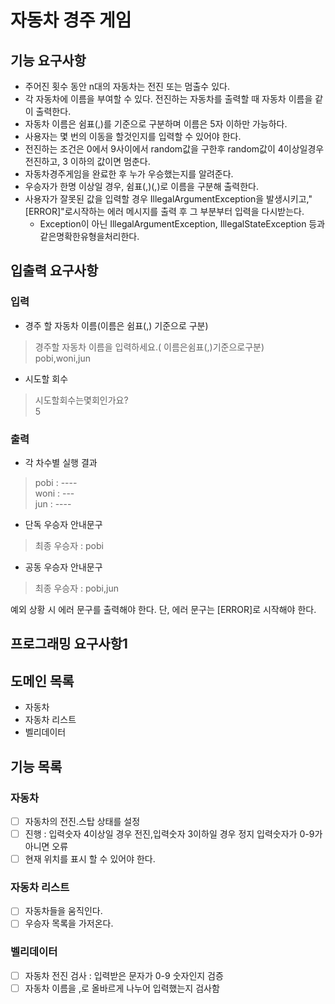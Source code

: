 # 자동차 경주 게임

## 기능 요구사항

- 주어진 횟수 동안 n대의 자동차는 전진 또는 멈출수 있다.
- 각 자동차에 이름을 부여할 수 있다. 전진하는 자동차를 출력할 때 자동차 이름을 같이 출력한다.
- 자동차 이름은 쉼표(,)를 기준으로 구분하며 이름은 5자 이하만 가능하다.
- 사용자는 몇 번의 이동을 할것인지를 입력할 수 있어야 한다.
- 전진하는 조건은 0에서 9사이에서 random값을 구한후 random값이 4이상일경우전진하고, 3 이하의 값이면 멈춘다.
- 자동차경주게임을 완료한 후 누가 우승했는지를 알려준다.
- 우승자가 한명 이상일 경우, 쉼표(,)(,)로 이름을 구분해 출력한다.
- 사용자가 잘못된 값을 입력할 경우 IllegalArgumentException을 발생시키고,"[ERROR]"로시작하는 에러 메시지를 출력 후 그 부분부터 입력을 다시받는다.
    - Exception이 아닌 IllegalArgumentException, IllegalStateException 등과같은명확한유형을처리한다.

## 입출력 요구사항

### 입력

- 경주 할 자동차 이름(이름은 쉼표(,) 기준으로 구분)

> 경주할 자동차 이름을 입력하세요.( 이름은쉼표(,)기준으로구분)   
> pobi,woni,jun

- 시도할 회수
> 시도할회수는몇회인가요?   
> 5

### 출력

- 각 차수별 실행 결과

> pobi : ----   
> woni : ---   
> jun : ----

- 단독 우승자 안내문구

> 최종 우승자 : pobi

- 공동 우승자 안내문구

> 최종 우승자 : pobi,jun

예외 상황 시 에러 문구를 출력해야 한다. 단, 에러 문구는 [ERROR]로 시작해야 한다.

## 프로그래밍 요구사항1


## 도메인 목록

- 자동차
- 자동차 리스트
- 벨리데이터

## 기능 목록

### 자동차

- [ ] 자동차의 전진.스탑 상태를 설정
- [ ] 진행 : 입력숫자 4이상일 경우 전진,입력숫자 3이하일 경우 정지 입력숫자가 0-9가 아니면 오류
- [ ] 현재 위치를 표시 할 수 있어야 한다.

### 자동차 리스트

- [ ] 자동차들을 움직인다.
- [ ] 우승자 목록을 가저온다.

### 벨리데이터

- [ ] 자동차 전진 검사 : 입력받은 문자가 0-9 숫자인지 검증
- [ ] 자동차 이름을 ,로 올바르게 나누어 입력했는지 검사함
